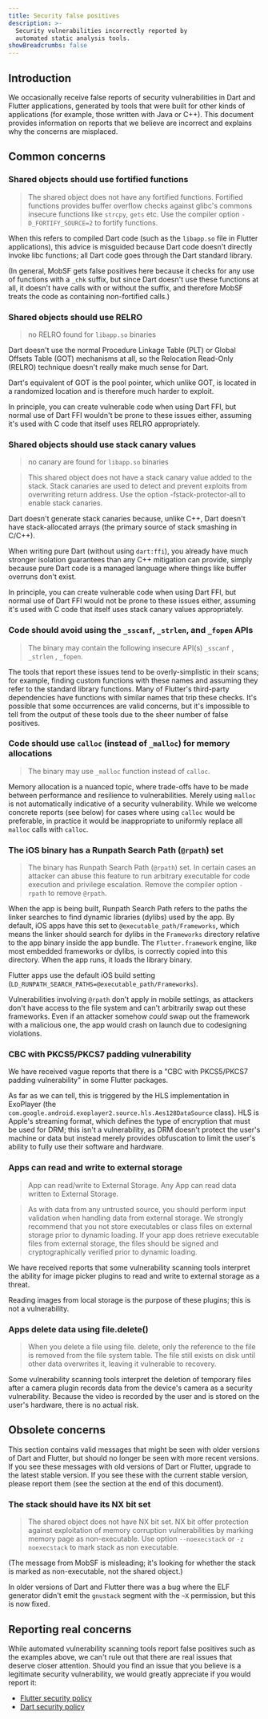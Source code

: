 ```yaml
---
title: Security false positives
description: >-
  Security vulnerabilities incorrectly reported by
  automated static analysis tools.
showBreadcrumbs: false
---
```


## Introduction

We occasionally receive false reports of security
vulnerabilities in Dart and Flutter applications,
generated by tools that were built for other kinds
of applications (for example, those written with Java or C++).
This document provides information on reports that we believe
are incorrect and explains why the concerns are misplaced.

## Common concerns

### Shared objects should use fortified functions

> The shared object does not have any fortified functions.
> Fortified functions provides buffer overflow checks against glibc's commons insecure functions like `strcpy`, `gets` etc.
> Use the compiler option `-D_FORTIFY_SOURCE=2` to fortify functions.

When this refers to compiled Dart code
(such as the `libapp.so` file in Flutter applications),
this advice is misguided because Dart code doesn't
directly invoke libc functions;
all Dart code goes through the Dart standard library.

(In general, MobSF gets false positives here because
it checks for any use of functions with a `_chk` suffix,
but since Dart doesn't use these functions at all,
it doesn't have calls with or without the suffix,
and therefore MobSF treats the code as containing
non-fortified calls.)

### Shared objects should use RELRO

> no RELRO found for `libapp.so` binaries

Dart doesn't use the normal Procedure Linkage Table
(PLT) or Global Offsets Table (GOT) mechanisms at all,
so the Relocation Read-Only (RELRO) technique doesn't
really make much sense for Dart.

Dart's equivalent of GOT is the pool pointer,
which unlike GOT, is located in a randomized location
and is therefore much harder to exploit.

In principle, you can create vulnerable code when using Dart FFI,
but normal use of Dart FFI wouldn't be prone to these issues either,
assuming it's used with C code that itself uses RELRO appropriately.

### Shared objects should use stack canary values

> no canary are found for `libapp.so` binaries

> This shared object does not have a stack canary value added to the stack.
> Stack canaries are used to detect and prevent exploits from overwriting return address.
> Use the option -fstack-protector-all to enable stack canaries.

Dart doesn't generate stack canaries because,
unlike C++, Dart doesn't have stack-allocated arrays
(the primary source of stack smashing in C/C++).

When writing pure Dart (without using `dart:ffi`),
you already have much stronger isolation guarantees
than any C++ mitigation can provide,
simply because pure Dart code is a managed language
where things like buffer overruns don't exist.

In principle, you can create vulnerable code when using Dart FFI,
but normal use of Dart FFI would not be prone to these issues either,
assuming it's used with C code that itself uses stack canary values
appropriately.

### Code should avoid using the `_sscanf`, `_strlen`, and `_fopen` APIs

> The binary may contain the following insecure API(s) `_sscanf` , `_strlen` , `_fopen`.

The tools that report these issues tend to be
overly-simplistic in their scans;
for example, finding custom functions with
these names and assuming they refer to the
standard library functions.
Many of Flutter's third-party dependencies have
functions with similar names that trip these checks.
It's possible that some occurrences are valid concerns,
but it's impossible to tell from the output of these tools
due to the sheer number of false positives.

### Code should use `calloc` (instead of `_malloc`) for memory allocations

> The binary may use `_malloc` function instead of `calloc`.

Memory allocation is a nuanced topic,
where trade-offs have to be made between performance
and resilience to vulnerabilities.
Merely using `malloc` is not automatically indicative
of a security vulnerability.
While we welcome concrete reports (see below)
for cases where using `calloc` would be preferable,
in practice it would be inappropriate to uniformly
replace all `malloc` calls with `calloc`.

### The iOS binary has a Runpath Search Path (`@rpath`) set

> The binary has Runpath Search Path (`@rpath`) set.
> In certain cases an attacker can abuse this feature to run arbitrary executable for code execution and privilege escalation.
> Remove the compiler option `-rpath` to remove `@rpath`.

When the app is being built, Runpath Search Path refers
to the paths the linker searches to find dynamic libraries
(dylibs) used by the app.
By default, iOS apps have this set to
`@executable_path/Frameworks`,
which means the linker should search for dylibs
in the `Frameworks` directory relative to the app
binary inside the app bundle.
The `Flutter.framework` engine,
like most embedded frameworks or dylibs,
is correctly copied into this directory.
When the app runs, it loads the library binary.

Flutter apps use the default iOS build setting
(`LD_RUNPATH_SEARCH_PATHS=@executable_path/Frameworks`).

Vulnerabilities involving `@rpath` don't apply
in mobile settings, as attackers don't have
access to the file system and can't arbitrarily
swap out these frameworks.
Even if an attacker somehow _could_ swap out the
framework with a malicious one,
the app would crash on launch due to codesigning violations.

### CBC with PKCS5/PKCS7 padding vulnerability

We have received vague reports that there is a
"CBC with PKCS5/PKCS7 padding vulnerability"
in some Flutter packages.

As far as we can tell, this is triggered by the HLS
implementation in ExoPlayer
(the `com.google.android.exoplayer2.source.hls.Aes128DataSource` class).
HLS is Apple's streaming format,
which defines the type of encryption that must be used for DRM;
this isn't a vulnerability,
as DRM doesn't protect the user's machine or data
but instead merely provides obfuscation
to limit the user's ability to fully use their software and hardware.

### Apps can read and write to external storage

> App can read/write to External Storage. Any App can read data written to External Storage.

> As with data from any untrusted source, you should perform input validation when handling data from external storage.
> We strongly recommend that you not store executables or class files on external storage prior to dynamic loading.
> If your app does retrieve executable files from external storage,
> the files should be signed and cryptographically verified prior to dynamic loading.

We have received reports that some vulnerability
scanning tools interpret the ability for image
picker plugins to read and write to external storage as a threat.

Reading images from local storage is the purpose of these plugins;
this is not a vulnerability.

### Apps delete data using file.delete()

> When you delete a file using file. delete, only the reference to the file is removed from the file system table.
> The file still exists on disk until other data overwrites it, leaving it vulnerable to recovery.

Some vulnerability scanning tools interpret the deletion of
temporary files after a camera plugin records data from
the device's camera as a security vulnerability.
Because the video is recorded by the user and is stored
on the user's hardware, there is no actual risk.

## Obsolete concerns

This section contains valid messages that might be seen with
older versions of Dart and Flutter, but should no longer
be seen with more recent versions.
If you see these messages with old versions of Dart or Flutter,
upgrade to the latest stable version.
If you see these with the current stable version,
please report them (see the section at the end of this document).

### The stack should have its NX bit set

> The shared object does not have NX bit set.
> NX bit offer protection against exploitation of memory corruption vulnerabilities by marking memory page as non-executable.
> Use option `--noexecstack` or `-z noexecstack` to mark stack as non executable.

(The message from MobSF is misleading; it's looking
for whether the stack is marked as non-executable,
not the shared object.)

In older versions of Dart and Flutter there was a bug
where the ELF generator didn't emit the `gnustack`
segment with the `~X` permission, but this is now fixed.

## Reporting real concerns

While automated vulnerability scanning tools report
false positives such as the examples above,
we can't rule out that there are real issues that
deserve closer attention.
Should you find an issue that you believe is a
legitimate security vulnerability, we would greatly
appreciate if you would report it:

* [Flutter security policy](/security)
* [Dart security policy]({{site.dart-site}}/security)
